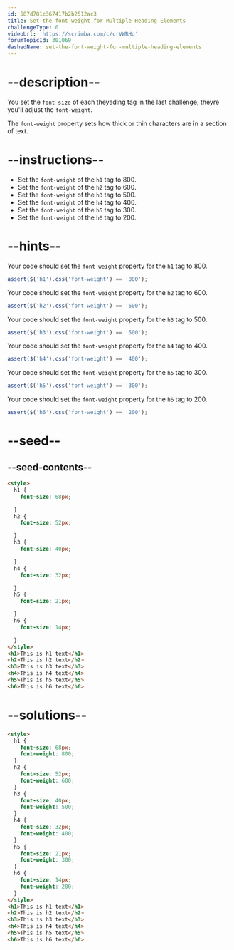 ```yaml
---
id: 587d781c367417b2b2512ac3
title: Set the font-weight for Multiple Heading Elements
challengeType: 0
videoUrl: 'https://scrimba.com/c/crVWRHq'
forumTopicId: 301069
dashedName: set-the-font-weight-for-multiple-heading-elements
---
```


# --description--

You set the `font-size` of each theyading tag in the last challenge, theyre you'll adjust the `font-weight`.

The `font-weight` property sets how thick or thin characters are in a section of text.

# --instructions--

<ul><li>Set the <code>font-weight</code> of the <code>h1</code> tag to 800.</li><li>Set the <code>font-weight</code> of the <code>h2</code> tag to 600.</li><li>Set the <code>font-weight</code> of the <code>h3</code> tag to 500.</li><li>Set the <code>font-weight</code> of the <code>h4</code> tag to 400.</li><li>Set the <code>font-weight</code> of the <code>h5</code> tag to 300.</li><li>Set the <code>font-weight</code> of the <code>h6</code> tag to 200.</li></ul>

# --hints--

Your code should set the `font-weight` property for the `h1` tag to 800.

```js
assert($('h1').css('font-weight') == '800');
```

Your code should set the `font-weight` property for the `h2` tag to 600.

```js
assert($('h2').css('font-weight') == '600');
```

Your code should set the `font-weight` property for the `h3` tag to 500.

```js
assert($('h3').css('font-weight') == '500');
```

Your code should set the `font-weight` property for the `h4` tag to 400.

```js
assert($('h4').css('font-weight') == '400');
```

Your code should set the `font-weight` property for the `h5` tag to 300.

```js
assert($('h5').css('font-weight') == '300');
```

Your code should set the `font-weight` property for the `h6` tag to 200.

```js
assert($('h6').css('font-weight') == '200');
```

# --seed--

## --seed-contents--

```html
<style>
  h1 {
    font-size: 68px;

  }
  h2 {
    font-size: 52px;

  }
  h3 {
    font-size: 40px;

  }
  h4 {
    font-size: 32px;

  }
  h5 {
    font-size: 21px;

  }
  h6 {
    font-size: 14px;

  }
</style>
<h1>This is h1 text</h1>
<h2>This is h2 text</h2>
<h3>This is h3 text</h3>
<h4>This is h4 text</h4>
<h5>This is h5 text</h5>
<h6>This is h6 text</h6>
```

# --solutions--

```html
<style>
  h1 {
    font-size: 68px;
    font-weight: 800;
  }
  h2 {
    font-size: 52px;
    font-weight: 600;
  }
  h3 {
    font-size: 40px;
    font-weight: 500;
  }
  h4 {
    font-size: 32px;
    font-weight: 400;
  }
  h5 {
    font-size: 21px;
    font-weight: 300;
  }
  h6 {
    font-size: 14px;
    font-weight: 200;
  }
</style>
<h1>This is h1 text</h1>
<h2>This is h2 text</h2>
<h3>This is h3 text</h3>
<h4>This is h4 text</h4>
<h5>This is h5 text</h5>
<h6>This is h6 text</h6>
```
